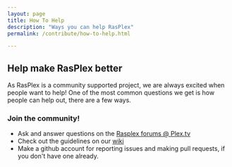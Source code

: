 ```yaml
---
layout: page
title: How To Help
description: "Ways you can help RasPlex"
permalink: /contribute/how-to-help.html

---
```


## Help make RasPlex better

As RasPlex is a community supported project, we are always excited when people want to help! One of the most common questions we get is how people can help out, there are a few ways.

### Join the community!

+ Ask and answer questions on the <a href="https://forums.plex.tv/categories/rasplex">Rasplex forums @ Plex.tv</a>
+ Check out the guidelines on our <a href="https://github.com/RasPlex/RasPlex/wiki" target="_blank">wiki</a>
+ Make a github account for reporting issues and making pull requests, if you don't have one already.

